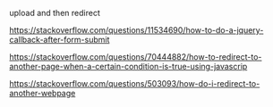 
upload and then redirect

https://stackoverflow.com/questions/11534690/how-to-do-a-jquery-callback-after-form-submit

https://stackoverflow.com/questions/70444882/how-to-redirect-to-another-page-when-a-certain-condition-is-true-using-javascrip

https://stackoverflow.com/questions/503093/how-do-i-redirect-to-another-webpage
